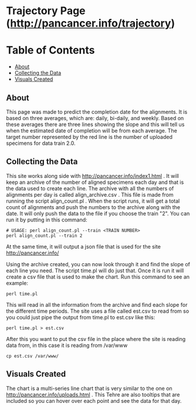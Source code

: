 # Trajectory Page (http://pancancer.info/trajectory)

# Table of Contents
  * [About](#about)
  * [Collecting the Data](#collecting-the-data)
  * [Visuals Created](#visuals-created)

## About
This page was made to predict the completion date for the alignments. It is based on three averages, which are: daily, bi-daily, and weekly. Based on these averages there are three lines showing the slope and this will tell us when the estimated date of completion will be from each average. The target number represented by the red line is the number of uploaded specimens for data train 2.0. 

## Collecting the Data
This site works along side with http://pancancer.info/index1.html . It will keep an archive of the number of aligned specimens each day and that is the data used to create each line. The archive with all the numbers of alignments per day is called align_archive.csv . This file is made from running the script align_count.pl . When the script runs, it will get a total count of alignments and push the numbers to the archive along with the date. It will only push the data to the file if you choose the train "2". You can run it by putting in this command:

    # USAGE: perl align_count.pl --train <TRAIN NUMBER>
    perl align_count.pl --train 2
    
At the same time, it will output a json file that is used for the site http://pancancer.info/

Using the archive created, you can now look through it and find the slope of each line you need. The script time.pl will do just that. Once it is run it will create a csv file that is used to make the chart. Run this command to see an example:

    perl time.pl
    
This will read in all the information from the archive and find each slope for the different time periods. The site uses a file called est.csv to read from so you could just pipe the output from time.pl to est.csv like this:

    perl time.pl > est.csv
    
After this you want to put the csv file in the place where the site is reading data from, in this case it is reading from /var/www

    cp est.csv /var/www/
    
## Visuals Created
The chart is a multi-series line chart that is very similar to the one on http://pancancer.info/uploads.html . This Tehre are also tooltips that are included so you can hover over each point and see the data for that day. 
